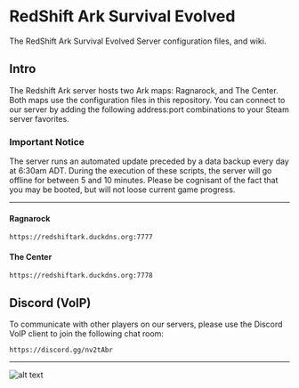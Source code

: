 # RedShift Ark Survival Evolved
The RedShift Ark Survival Evolved Server configuration files, and wiki.

## Intro
The Redshift Ark server hosts two Ark maps: Ragnarock, and The Center. Both maps use the configuration files in this repository. You can connect to our server by adding the following address:port combinations to your Steam server favorites.

### Important Notice
The server runs an automated update preceded by a data backup every day at 6:30am ADT. During the execution of these scripts, the server will go offline for between 5 and 10 minutes. Please be cognisant of the fact that you may be booted, but will not loose current game progress.

---

#### Ragnarock
```
https://redshiftark.duckdns.org:7777
```

#### The Center
```
https://redshiftark.duckdns.org:7778
```

## Discord (VoIP)
To communicate with other players on our servers, please use the Discord VoIP client to join the following chat room:
```
https://discord.gg/nv2tAbr
```
---

![alt text](https://image.ibb.co/cxrxEk/redshift.png)
